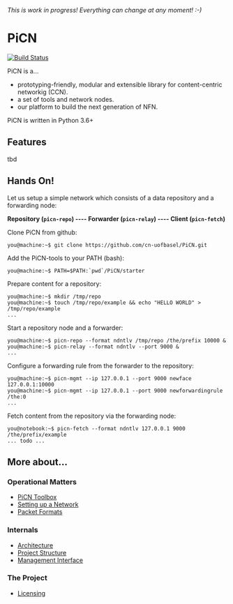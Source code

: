 *This is work in progress! Everything can change at any moment! :-)*

# PiCN 

[![Build Status](https://semaphoreci.com/api/v1/cn-unibas/picn/branches/master/badge.svg)](https://semaphoreci.com/cn-unibas/picn)

PiCN is a...
* prototyping-friendly, modular and extensible library for content-centric networkig (CCN).
* a set of tools and network nodes.
* our platform to build the next generation of NFN.

PiCN is written in Python 3.6+

## Features

tbd

## Hands On!
Let us setup a simple network which consists of a data repository and a forwarding node:

**Repository (```picn-repo```) ---- Forwarder (```picn-relay```) ---- Client (```picn-fetch```)**
             
Clone PiCN from github:
```console
you@machine:~$ git clone https://github.com/cn-uofbasel/PiCN.git
```

Add the PiCN-tools to your PATH (bash):
```console
you@machine:~$ PATH=$PATH:`pwd`/PiCN/starter
```

Prepare content for a repository:
```console
you@machine:~$ mkdir /tmp/repo
you@machine:~$ touch /tmp/repo/example && echo "HELLO WORLD" > /tmp/repo/example
...
```

Start a repository node and a forwarder:
```console
you@machine:~$ picn-repo --format ndntlv /tmp/repo /the/prefix 10000 &
you@machine:~$ picn-relay --format ndntlv --port 9000 &  
...
```

Configure a forwarding rule from the forwarder to the repository:
```console
you@machine:~$ picn-mgmt --ip 127.0.0.1 --port 9000 newface 127.0.0.1:10000
you@machine:~$ picn-mgmt --ip 127.0.0.1 --port 9000 newforwardingrule /the:0
...
```

Fetch content from the repository via the forwarding node:
```console
you@notebook:~$ picn-fetch --format ndntlv 127.0.0.1 9000 /the/prefix/example 
... todo ...
```

## More about...

### Operational Matters

* [PiCN Toolbox](doc/toolbox.md)
* [Setting up a Network](doc/network_setup.md)
* [Packet Formats](doc/packet_formats.md)

### Internals

* [Architecture](doc/architecture.md)
* [Project Structure](doc/project_structure.md)
* [Management Interface](doc/management_interface.md)


### The Project

* [Licensing](licensing.md)

<!---
## Chunking
PiCN ships with a build in Chunking Tool. If the data do not fit a packet, the ChunkLayer will autmatically split the
content into Chunks (NDN Terminology: Segments). 
We use a on-demand chunking process

If a data object has to be chunked, the Repo will return a Metadata-Object.
 
A Metadata-Object contains the names of up to 4 chunks and a pointer to the next Metadata-Object.
The following name scheme is used:

* Metadata-Object naming:
  * First Metadata-Object: < original file name > 
  * Second Metadata-Object: < original file name  >/m1
  * n-th Metadata-Object: < original file name>/mn
  
* Metadata object content: 

  mdo: < name first chunk name> : < name second chunk name> : < name third chunk name> : < name fourth chunk name>  : < next meta data object >
  
  * The content is complete if there is no further Metadata-Object.
  
* Chunk Naming: 
  * First Chunk < original file name >/c0
  * Second Chunk < original file name >/c1
  * n-th Chunk < original file name >/cn

The Fetch-Tool will automatically reassable the chunks and return the complete content object. 


Warning: Currently, the chunking is done using the main memory. Therefore the maximal file size is limited.
This will be improved soon.
-->
